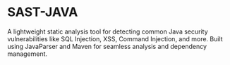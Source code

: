# SAST-JAVA
A lightweight static analysis tool for detecting common Java security vulnerabilities like SQL Injection, XSS, Command Injection, and more. Built using JavaParser and Maven for seamless analysis and dependency management.
